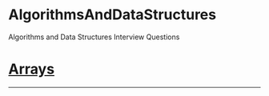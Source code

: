 # AlgorithmsAndDataStructures
Algorithms and Data Structures Interview Questions

# [Arrays](https://github.com/HappyCoder29/AlgorithmsAndDataStructures/blob/master/src/edu/northeastern/ashish/Main.java)
---



